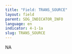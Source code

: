 ```yaml
---
title: "Field: TRANS_SOURCE"
layout: field
parent: SDG_INDICATOR_INFO
language: en
indicator: 4-1-1a
slug: TRANS_SOURCE
---
```

NA
